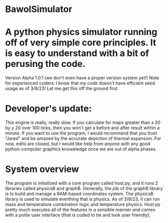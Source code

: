 # BawolSimulator
# A python physics simulator running off of very simple core principles. It is easy to understand with a bit of perusing the code. 
Version Alpha 1.0.1 (we don't even have a proper version system yet!)
Note for experienced coders: I know that my code doesn't have efficient seed usage as of 3/8/23! Let me get this off the ground first. 

# Developer's update:
This engine is really, really slow. If you calculate for maps greater than x 20 by y 20 over 100 ticks, then you won't get a before and after result within a minute. 
If you want to use the program, I would recommend that you trust "Jared" and be amazed by the accurate depiction of thermal expansion. 
For now, edits are closed, but I would like help from anyone with any good python-computer graphics knoweledge once we are out of alpha phases.

# System overview
The program is initialized with a core program called host.py, and it runs 2 libraries called physicsB and graphB.
Generally, the job of the graphB library is to build and manage a RAM-based coordinates system.
The physicsB library is used to simulate everthing that is physics. As of 3/8/23, it can run mass and temperature combination logic and temperature physics. 
Host.py pretty much executes all of the features in a sensible manner and comes with a polite user interface (that is coded to be and look user friendly).
